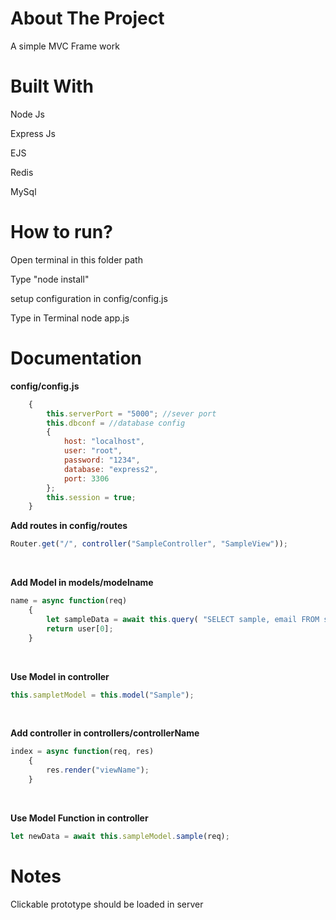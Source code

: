 # About The Project
A simple MVC Frame work

# Built With
<p>Node Js</p>
<p>Express Js</p>
<p>EJS</p>
<p>Redis</p>
<p>MySql</p>

# How to run?
<p>Open terminal in this folder path</p>
<p>Type "node install"</p>
<p>setup configuration in config/config.js</p>
<p>Type in Terminal node app.js<p>

# Documentation
<b>config/config.js</b>
```javascript
    {
        this.serverPort = "5000"; //sever port
        this.dbconf = //database config
        {
            host: "localhost",
            user: "root",
            password: "1234",
            database: "express2",
            port: 3306
        };
        this.session = true;
    }
```

<b>Add routes in config/routes</b>
```javascript
Router.get("/", controller("SampleController", "SampleView"));
```
</br>

<b>Add Model in models/modelname</b>
```javascript
name = async function(req)
    {
        let sampleData = await this.query( "SELECT sample, email FROM sample WHERE id = $1", [req.session.id]);
        return user[0];
    }
```
</br>

<b>Use Model in controller</b>
```javascript
this.sampletModel = this.model("Sample");
```
</br>

<b>Add controller in controllers/controllerName</b>
```javascript
index = async function(req, res)
    {
        res.render("viewName");
    }
```
</br>

<b>Use Model Function in controller</b>
```javascript
let newData = await this.sampleModel.sample(req);
```


# Notes
<p>Clickable prototype should be loaded in server</p>


